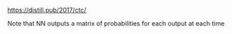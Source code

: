 https://distill.pub/2017/ctc/

Note that NN outputs a matrix of probabilities for each output at each time
